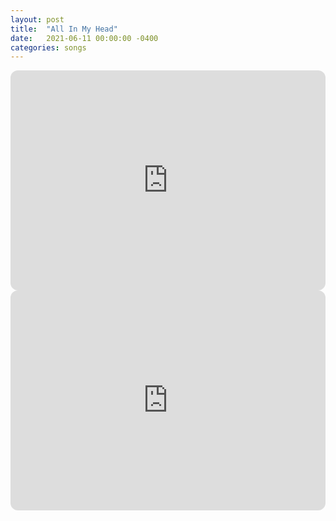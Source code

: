 ```yaml
---
layout: post
title:  "All In My Head"
date:   2021-06-11 00:00:00 -0400
categories: songs
---
```

<iframe style="border-radius:12px" src="https://open.spotify.com/embed/track/0p3mMeS83g1JSfehRqV3WF?utm_source=generator&theme=0" width="100%" height="352" frameBorder="0" allowfullscreen="" allow="autoplay; clipboard-write; encrypted-media; fullscreen; picture-in-picture" loading="lazy"></iframe>
<iframe style="border-radius:12px" src="https://open.spotify.com/embed/album/59YlIj5wqaSkr0KssGhBwu?utm_source=generator" width="100%" height="352" frameBorder="0" allowfullscreen="" allow="autoplay; clipboard-write; encrypted-media; fullscreen; picture-in-picture" loading="lazy"></iframe>